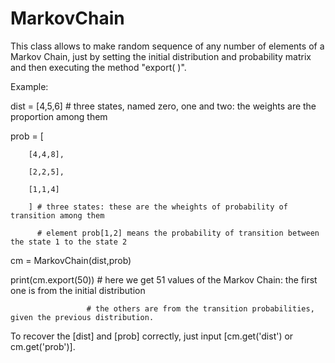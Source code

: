# MarkovChain
This class allows to make random sequence of any number of elements of a Markov Chain, just by setting the initial distribution and probability matrix and then executing the method "export( )".

Example:

dist = [4,5,6] # three states, named zero, one and two: the weights are the proportion among them

prob = [

        [4,4,8],

        [2,2,5],
        
        [1,1,4]
        
        ] # three states: these are the wheights of probability of transition among them
        
          # element prob[1,2] means the probability of transition between the state 1 to the state 2
                 
cm = MarkovChain(dist,prob)

print(cm.export(50)) # here we get 51 values of the Markov Chain: the first one is from the initial distribution

                     # the others are from the transition probabilities, given the previous distribution.


To recover the [dist] and [prob] correctly, just input [cm.get('dist') or cm.get('prob')].
